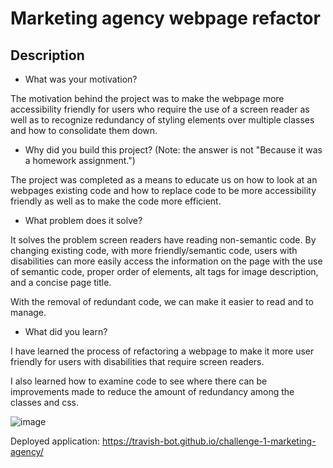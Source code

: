 # Marketing agency webpage refactor

## Description

- What was your motivation?

The motivation behind the project was to make the webpage more accessibility friendly for users who require the use of a screen reader as well as to recognize redundancy of styling elements over multiple classes and how to consolidate them down.

- Why did you build this project? (Note: the answer is not "Because it was a homework assignment.")

The project was completed as a means to educate us on how to look at an webpages existing code and how to replace code to be more accessibility friendly as well as to make the code more efficient.

- What problem does it solve?

It solves the problem screen readers have reading non-semantic code. By changing existing code, with more friendly/semantic code, users with disabilities can more easily access the information on the page with the use of semantic code, proper order of elements, alt tags for image description, and a concise page title.

With the removal of redundant code, we can make it easier to read and to manage.

- What did you learn?

I have learned the process of refactoring a webpage to make it more user friendly for users with disabilities that require screen readers.

I also learned how to examine code to see where there can be improvements made to reduce the amount of redundancy among the classes and css.

![image](https://user-images.githubusercontent.com/79767820/216734689-a34fcacb-03ac-4b8f-aa91-3715dfc709df.png)

Deployed application: https://travish-bot.github.io/challenge-1-marketing-agency/
